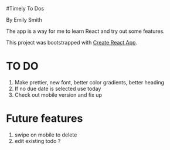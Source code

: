 #Timely To Dos

By Emily Smith

The app is a way for me to learn React and try out some features. 

This project was bootstrapped with [Create React App](https://github.com/facebookincubator/create-react-app).

# TO DO

1. Make prettier, new font, better color gradients, better heading
2. If no due date is selected use today
3. Check out mobile version and fix up 

# Future features

1. swipe on mobile to delete
2. edit existing todo ?

